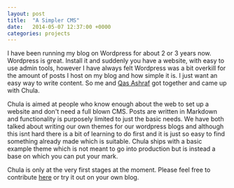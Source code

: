 ---layout: posttitle:  "A Simpler CMS"date:   2014-05-07 12:37:00 +0000categories: projects---I have been running my blog on Wordpress for about 2 or 3 years now. Wordpress is great. Install it and suddenly you have a website, with easy to use admin tools,however I have always felt Wordpress was a bit overkill for the amount of posts I host on my blog and how simple it is. I just want an easy way to write content.So me and [Qas Ashraf](http://twitter.com/QasAshraf) got together and came up with Chula.
Chula is aimed at people who know enough about the web to set up a website and don't need a full blown CMS. Posts are written in Markdown and functionality ispurposely limited to just the basic needs. We have both talked about writing our own themes for our wordpress blogs and although this isnt hard there is a bitof learning to do first and it is just so easy to find something already made which is suitable. Chula ships with a basic example theme which is not meant to gointo production but is instead a base on which you can put your mark.
Chula is only at the very first stages at the moment. Please feel free to contribute [here](http://github.com/stephegn/chula) or try it out on your own blog.
